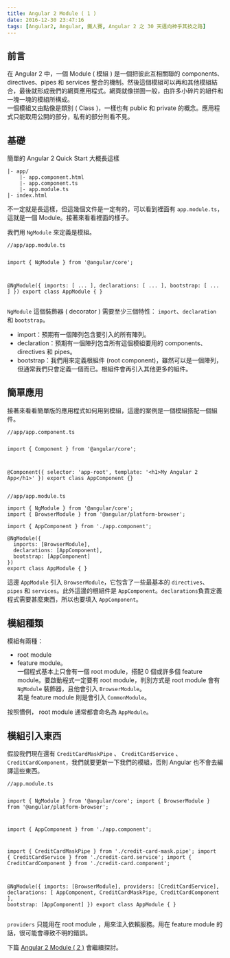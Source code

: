 ```yaml
---
title: Angular 2 Module ( 1 )
date: 2016-12-30 23:47:16
tags: [Angular2, Angular, 鐵人賽, Angular 2 之 30 天邁向神乎其技之路]
---
```

<h2>&#x524D;&#x8A00;</h2>
<p>&#x5728; Angular 2 &#x4E2D;&#xFF0C;&#x4E00;&#x500B; Module ( &#x6A21;&#x7D44; ) &#x662F;&#x4E00;&#x500B;&#x628A;&#x5F7C;&#x6B64;&#x4E92;&#x76F8;&#x95DC;&#x806F;&#x7684; components&#x3001;directives&#x3001;pipes &#x548C;  services &#x6574;&#x5408;&#x7684;&#x6A5F;&#x5236;&#x3002;&#x7136;&#x5F8C;&#x9019;&#x500B;&#x6A21;&#x7D44;&#x53EF;&#x4EE5;&#x518D;&#x548C;&#x5176;&#x4ED6;&#x6A21;&#x7D44;&#x7D50;&#x5408;&#xFF0C;&#x6700;&#x5F8C;&#x5C31;&#x5F62;&#x6210;&#x6211;&#x5011;&#x7684;&#x7DB2;&#x9801;&#x61C9;&#x7528;&#x7A0B;&#x5F0F;&#x3002;&#x7DB2;&#x9801;&#x5C31;&#x50CF;&#x62FC;&#x5716;&#x4E00;&#x822C;&#xFF0C;&#x7531;&#x8A31;&#x591A;&#x5C0F;&#x788E;&#x7247;&#x7684;&#x7D44;&#x4EF6;&#x548C;&#x4E00;&#x584A;&#x4E00;&#x584A;&#x7684;&#x6A21;&#x7D44;&#x6240;&#x69CB;&#x6210;&#x3002;<br>
&#x4E00;&#x500B;&#x6A21;&#x7D44;&#x53C8;&#x7531;&#x9EDE;&#x50CF;&#x662F;&#x985E;&#x5225; ( Class )&#xFF0C;&#x4E00;&#x6A23;&#x4E5F;&#x6709; public &#x548C; private &#x7684;&#x6982;&#x5FF5;&#x3002;&#x61C9;&#x7528;&#x7A0B;&#x5F0F;&#x53EA;&#x80FD;&#x53D6;&#x7528;&#x516C;&#x958B;&#x7684;&#x90E8;&#x5206;&#xFF0C;&#x79C1;&#x6709;&#x7684;&#x90E8;&#x5206;&#x5247;&#x770B;&#x4E0D;&#x898B;&#x3002;</p>
<h2>&#x57FA;&#x790E;</h2>
<p>&#x7C21;&#x55AE;&#x7684; Angular 2  Quick Start &#x5927;&#x6982;&#x9577;&#x9019;&#x6A23;</p>
<pre><code>|- app/
    |- app.component.html
    |- app.component.ts
    |- app.module.ts
|- index.html
</code></pre>
<p>&#x4E0D;&#x4E00;&#x5B9A;&#x5C31;&#x662F;&#x9577;&#x9019;&#x6A23;&#xFF0C;&#x4F46;&#x9019;&#x5E7E;&#x500B;&#x6587;&#x4EF6;&#x662F;&#x4E00;&#x5B9A;&#x6709;&#x7684;&#xFF0C;&#x53EF;&#x4EE5;&#x770B;&#x5230;&#x88E1;&#x9762;&#x6709; <code>app.module.ts</code>&#xFF0C;&#x9019;&#x5C31;&#x662F;&#x4E00;&#x500B; Module&#x3002;&#x63A5;&#x8457;&#x4F86;&#x770B;&#x770B;&#x88E1;&#x9762;&#x7684;&#x6A23;&#x5B50;&#x3002;</p>
<p>&#x6211;&#x5011;&#x7528; <code>NgModule</code> &#x4F86;&#x5B9A;&#x7FA9;&#x662F;&#x6A21;&#x7D44;&#x3002;</p>
<pre><code>//app/app.module.ts

import { NgModule } from &apos;@angular/core&apos;;

@NgModule({
  imports: [ ... ],
  declarations: [ ... ],
  bootstrap: [ ... ]
})
export class AppModule { }
</code></pre>
<p><code>NgModule</code> &#x9019;&#x500B;&#x88DD;&#x98FE;&#x5668; ( decorator ) &#x9700;&#x8981;&#x81F3;&#x5C11;&#x4E09;&#x500B;&#x7279;&#x6027;&#xFF1A; <code>import</code>&#x3001;<code>declaration</code> &#x548C; <code>bootstrap</code>&#x3002;</p>
<ul>
<li>import&#xFF1A;&#x9810;&#x671F;&#x6709;&#x4E00;&#x500B;&#x9663;&#x5217;&#x5305;&#x542B;&#x8981;&#x5F15;&#x5165;&#x7684;&#x6240;&#x6709;&#x9663;&#x5217;&#x3002;</li>
<li>declaration&#xFF1A;&#x9810;&#x671F;&#x6709;&#x4E00;&#x500B;&#x9663;&#x5217;&#x5305;&#x542B;&#x6240;&#x6709;&#x9019;&#x500B;&#x6A21;&#x7D44;&#x8981;&#x7528;&#x7684; components&#x3001;directives &#x548C; pipes&#x3002;</li>
<li>bootstrap&#xFF1A;&#x6211;&#x5011;&#x7528;&#x4F86;&#x5B9A;&#x7FA9;&#x6839;&#x7D44;&#x4EF6; (root component)&#xFF0C;&#x96D6;&#x7136;&#x53EF;&#x4EE5;&#x662F;&#x4E00;&#x500B;&#x9663;&#x5217;&#xFF0C;&#x4F46;&#x901A;&#x5E38;&#x6211;&#x5011;&#x53EA;&#x6703;&#x5B9A;&#x7FA9;&#x4E00;&#x500B;&#x800C;&#x5DF2;&#x3002;&#x6839;&#x7D44;&#x4EF6;&#x6703;&#x518D;&#x5F15;&#x5165;&#x5176;&#x4ED6;&#x66F4;&#x591A;&#x7684;&#x7D44;&#x4EF6;&#x3002;</li>
</ul>
<h2>&#x7C21;&#x55AE;&#x61C9;&#x7528;</h2>
<p>&#x63A5;&#x8457;&#x4F86;&#x770B;&#x770B;&#x7C21;&#x55AE;&#x7248;&#x7684;&#x61C9;&#x7528;&#x7A0B;&#x5F0F;&#x5982;&#x4F55;&#x7528;&#x5230;&#x6A21;&#x7D44;&#xFF0C;&#x9019;&#x908A;&#x7684;&#x6848;&#x4F8B;&#x662F;&#x4E00;&#x500B;&#x6A21;&#x7D44;&#x642D;&#x914D;&#x4E00;&#x500B;&#x7D44;&#x4EF6;&#x3002;</p>
<pre><code>//app/app.component.ts

import { Component } from &apos;@angular/core&apos;;

@Component({
  selector: &apos;app-root&apos;,
  template: &apos;&lt;h1&gt;My Angular 2 App&lt;/h1&gt;&apos;
})
export class AppComponent {}
</code></pre>
<pre><code>//app/app.module.ts

import { NgModule } from &apos;@angular/core&apos;;
import { BrowserModule } from &apos;@angular/platform-browser&apos;;

import { AppComponent } from &apos;./app.component&apos;;

@NgModule({
  imports: [BrowserModule],
  declarations: [AppComponent],
  bootstrap: [AppComponent]
})
export class AppModule { }
</code></pre>
<p>&#x9019;&#x908A; <code>AppModule</code> &#x5F15;&#x5165; <code>BrowserModule</code>&#xFF0C;&#x5B83;&#x5305;&#x542B;&#x4E86;&#x4E00;&#x4E9B;&#x6700;&#x57FA;&#x672C;&#x7684; <code>directives</code>&#x3001; <code>pipes</code> &#x548C; <code>services</code>&#x3002;&#x6B64;&#x5916;&#x9019;&#x908A;&#x7684;&#x6839;&#x7D44;&#x4EF6;&#x662F; <code>AppComponent</code>&#x3002;<code>declarations</code>&#x8CA0;&#x8CAC;&#x5B9A;&#x7FA9;&#x7A0B;&#x5F0F;&#x9700;&#x8981;&#x751A;&#x9EBC;&#x6771;&#x897F;&#xFF0C;&#x6240;&#x4EE5;&#x4E5F;&#x8981;&#x586B;&#x5165; <code>AppComponent</code>&#x3002;</p>
<h2>&#x6A21;&#x7D44;&#x7A2E;&#x985E;</h2>
<p>&#x6A21;&#x7D44;&#x6709;&#x5169;&#x7A2E;&#xFF1A;</p>
<ul>
<li>root module</li>
<li>feature module&#x3002;<br>
&#x4E00;&#x500B;&#x7A0B;&#x5F0F;&#x57FA;&#x672C;&#x4E0A;&#x53EA;&#x6703;&#x6709;&#x4E00;&#x500B; root module&#xFF0C;&#x642D;&#x914D; 0 &#x500B;&#x6216;&#x8A31;&#x591A;&#x500B; feature module&#x3002;&#x8981;&#x555F;&#x52D5;&#x7A0B;&#x5F0F;&#x4E00;&#x5B9A;&#x8981;&#x6709; root module&#xFF0C;&#x5224;&#x5225;&#x65B9;&#x5F0F;&#x662F; root module &#x6703;&#x6709; <code>NgModule</code> &#x88DD;&#x98FE;&#x5668;&#xFF0C;&#x4E14;&#x4ED6;&#x6703;&#x5F15;&#x5165; <code>BrowserModule</code>&#x3002;<br>
&#x82E5;&#x662F; feature module &#x5247;&#x662F;&#x6703;&#x5F15;&#x5165; <code>CommonModule</code>&#x3002;</li>
</ul>
<p>&#x6309;&#x7167;&#x6163;&#x4F8B;&#xFF0C; root module &#x901A;&#x5E38;&#x90FD;&#x6703;&#x547D;&#x540D;&#x70BA; <code>AppModule</code>&#x3002;</p>
<h2>&#x6A21;&#x7D44;&#x5F15;&#x5165;&#x6771;&#x897F;</h2>
<p>&#x5047;&#x8A2D;&#x6211;&#x5011;&#x73FE;&#x5728;&#x9084;&#x6709; <code>CreditCardMaskPipe</code> &#x3001; <code>CreditCardService</code> &#x3001; <code>CreditCardComponent</code>&#xFF0C;&#x6211;&#x5011;&#x5C31;&#x8981;&#x66F4;&#x65B0;&#x4E00;&#x4E0B;&#x6211;&#x5011;&#x7684;&#x6A21;&#x7D44;&#xFF0C;&#x5426;&#x5247; Angular &#x4E5F;&#x4E0D;&#x6703;&#x53BB;&#x7DE8;&#x8B6F;&#x9019;&#x4E9B;&#x6771;&#x897F;&#x3002;</p>
<pre><code>//app.module.ts

import { NgModule } from &apos;@angular/core&apos;;
import { BrowserModule } from &apos;@angular/platform-browser&apos;;

import { AppComponent } from &apos;./app.component&apos;;

import { CreditCardMaskPipe } from &apos;./credit-card-mask.pipe&apos;;
import { CreditCardService } from &apos;./credit-card.service&apos;;
import { CreditCardComponent } from &apos;./credit-card.component&apos;;

@NgModule({
  imports: [BrowserModule],
  providers: [CreditCardService],
  declarations: [
    AppComponent,
    CreditCardMaskPipe,
    CreditCardComponent
  ],
  bootstrap: [AppComponent]
})
export class AppModule { }
</code></pre>
<p><code>providers</code> &#x53EA;&#x80FD;&#x7528;&#x5728; root module &#xFF0C;&#x7528;&#x4F86;&#x6CE8;&#x5165;&#x4F9D;&#x8CF4;&#x670D;&#x52D9;&#x3002;&#x7528;&#x5728; feature module &#x7684;&#x8A71;&#xFF0C;&#x5F88;&#x53EF;&#x80FD;&#x6703;&#x5C0E;&#x81F4;&#x4E0D;&#x660E;&#x7684;&#x932F;&#x8AA4;&#x3002;</p>
<p>&#x4E0B;&#x7BC7; <a href="https://ithelp.ithome.com.tw/articles/10188188" target="_blank">Angular 2 Module ( 2 )</a> &#x6703;&#x7E7C;&#x7E8C;&#x63A2;&#x8A0E;&#x3002;</p>
 <br>
                                                    </div>
                    </div>
                
